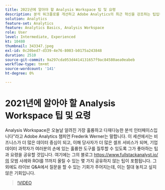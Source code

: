 ```yaml
---
title: 2021년에 알아야 할 Analysis Workspace 팁 및 요령
description: 분석 워크플로를 개선하고 Adobe Analytics의 최근 혁신을 강조하는 팁입니다.
solution: Analytics
feature-set: Analytics
feature: Analytics Basics, Analysis Workspace
role: User
level: Intermediate, Experienced
kt: 10480
thumbnail: 343347.jpeg
exl-id: 0c20bed7-d339-4e76-8003-b0175a243848
duration: 2510
source-git-commit: 9a297cda953d4414131657f9ac84580aea0eabeb
workflow-type: tm+mt
source-wordcount: '141'
ht-degree: 0%

---
```


# 2021년에 알아야 할 Analysis Workspace 팁 및 요령

Analysis Workspace은 오늘날 알려진 가장 훌륭하고 다재다능한 분석 인터페이스입니다&quot;라고 Adobe Analytics 챔피언 Frederik Werner는 말합니다. 이 세션에서는 비즈니스가 더 많은 데이터 중심이 되고, 이해 당사자가 더 많은 셀프 서비스가 되며, 기업 데이터 과학자가 여러분의 손에 있는 훌륭한 도구를 질투할 수 있도록 그가 좋아하는 팁과 요령을 공유할 것입니다. 여기에는 그의 블로그 https://www.fullstackanalyst.io/의 모범 사례와 ROI를 11까지 올릴 수 있는 몇 가지 공유하지 않는 팁이 포함됩니다. 그 외에도 라이브 Q&amp;A에서 질문을 할 수 있는 기회가 주어지는데, 이는 절대 놓치고 싶지 않은 기회입니다.

>[!VIDEO](https://video.tv.adobe.com/v/343347/?quality=12&learn=on)
